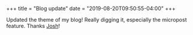 +++
title = "Blog update"
date = "2019-08-20T09:50:55-04:00"
+++

Updated the theme of my blog! Really digging it, especially the micropost feature. Thanks [Josh](https://themes.gohugo.io/internet-weblog/)!